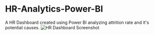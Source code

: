 # HR-Analytics-Power-BI
A HR Dashboard created using Power BI analyzing attrition rate and it's potential causes.
![HR Dashboard Screenshot](https://github.com/aaditya2907/HR-Analytics-Power-BI/assets/88060413/83252ded-224a-4d4d-a6d9-1205a54e6454)
